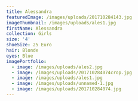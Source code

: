 ```yaml
---
title: Alessandra
featuredImage: /images/uploads/201710284143.jpg
imageThumbnail: /images/uploads/ales1.jpg
firstName: Alessandra
collection: Girls
size: '4'
shoeSize: 25 Euro
hair: Blonde
eyes: Blue
imagePortfolio:
  - image: /images/uploads/ales2.jpg
  - image: /images/uploads/201710284074crop.jpg
  - image: /images/uploads/ales1.jpg
  - image: /images/uploads/unnamed-1.jpg
  - image: /images/uploads/201710284074.jpg
---
```


